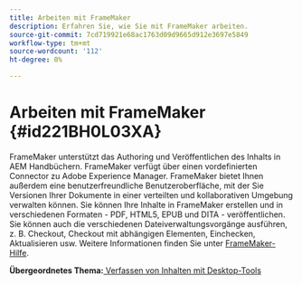 ```yaml
---
title: Arbeiten mit FrameMaker
description: Erfahren Sie, wie Sie mit FrameMaker arbeiten.
source-git-commit: 7cd719921e68ac1763d09d9665d912e3697e5849
workflow-type: tm+mt
source-wordcount: '112'
ht-degree: 0%

---
```



# Arbeiten mit FrameMaker {#id221BH0L03XA}

FrameMaker unterstützt das Authoring und Veröffentlichen des Inhalts in AEM Handbüchern. FrameMaker verfügt über einen vordefinierten Connector zu Adobe Experience Manager. FrameMaker bietet Ihnen außerdem eine benutzerfreundliche Benutzeroberfläche, mit der Sie Versionen Ihrer Dokumente in einer verteilten und kollaborativen Umgebung verwalten können. Sie können Ihre Inhalte in FrameMaker erstellen und in verschiedenen Formaten - PDF, HTML5, EPUB und DITA - veröffentlichen. Sie können auch die verschiedenen Dateiverwaltungsvorgänge ausführen, z. B. Checkout, Checkout mit abhängigen Elementen, Einchecken, Aktualisieren usw. Weitere Informationen finden Sie unter [FrameMaker-Hilfe](https://help.adobe.com/en_US/framemaker/using/index.html).

**Übergeordnetes Thema:**[ Verfassen von Inhalten mit Desktop-Tools](author-desktop-tools.md)


